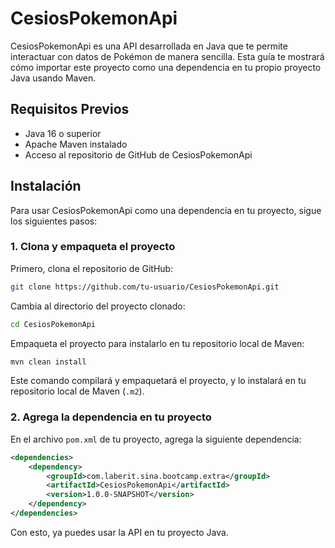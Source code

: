 # CesiosPokemonApi

CesiosPokemonApi es una API desarrollada en Java que te permite interactuar con datos de Pokémon de manera sencilla. Esta guía te mostrará cómo importar este proyecto como una dependencia en tu propio proyecto Java usando Maven.

## Requisitos Previos

- Java 16 o superior
- Apache Maven instalado
- Acceso al repositorio de GitHub de CesiosPokemonApi

## Instalación

Para usar CesiosPokemonApi como una dependencia en tu proyecto, sigue los siguientes pasos:

### 1. Clona y empaqueta el proyecto

Primero, clona el repositorio de GitHub:

```bash
git clone https://github.com/tu-usuario/CesiosPokemonApi.git
```

Cambia al directorio del proyecto clonado:

```bash
cd CesiosPokemonApi
```

Empaqueta el proyecto para instalarlo en tu repositorio local de Maven:

```bash
mvn clean install
```

Este comando compilará y empaquetará el proyecto, y lo instalará en tu repositorio local de Maven (`.m2`).

### 2. Agrega la dependencia en tu proyecto

En el archivo `pom.xml` de tu proyecto, agrega la siguiente dependencia:

```xml
<dependencies>
    <dependency>
        <groupId>com.laberit.sina.bootcamp.extra</groupId>
        <artifactId>CesiosPokemonApi</artifactId>
        <version>1.0.0-SNAPSHOT</version>
    </dependency>
</dependencies>
```

Con esto, ya puedes usar la API en tu proyecto Java.